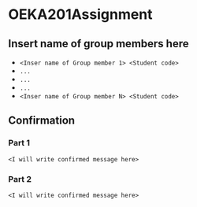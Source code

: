 # OEKA201Assignment

## Insert name of group members here

- `<Inser name of Group member 1> <Student code>`
- `...`
- `...`
- `...`
- `<Inser name of Group member N> <Student code>`

## Confirmation
### Part 1
`<I will write confirmed message here> `
### Part 2
`<I will write confirmed message here> `

